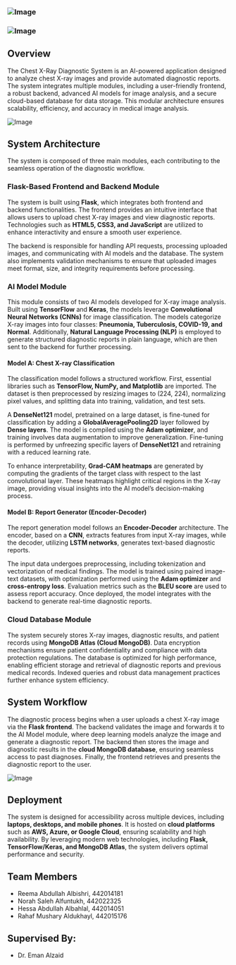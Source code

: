 ### ![Image](https://github.com/user-attachments/assets/3e35994e-a889-46de-ad9f-496ae8690b09) 
### ![Image](https://github.com/user-attachments/assets/0878bac4-caeb-447a-a433-7415e908bdfe)

## Overview
The Chest X-Ray Diagnostic System is an AI-powered application designed to analyze chest X-ray images and provide automated diagnostic reports. The system integrates multiple modules, including a user-friendly frontend, a robust backend, advanced AI models for image analysis, and a secure cloud-based database for data storage. This modular architecture ensures scalability, efficiency, and accuracy in medical image analysis.

![Image](https://github.com/user-attachments/assets/a6abb246-7d05-4046-b67b-3346dba4ea5f)


## System Architecture
The system is composed of three main modules, each contributing to the seamless operation of the diagnostic workflow.

### Flask-Based Frontend and Backend Module
The system is built using **Flask**, which integrates both frontend and backend functionalities. The frontend provides an intuitive interface that allows users to upload chest X-ray images and view diagnostic reports. Technologies such as **HTML5, CSS3, and JavaScript** are utilized to enhance interactivity and ensure a smooth user experience.

The backend is responsible for handling API requests, processing uploaded images, and communicating with AI models and the database. The system also implements validation mechanisms to ensure that uploaded images meet format, size, and integrity requirements before processing.

### AI Model Module
This module consists of two AI models developed for X-ray image analysis. Built using **TensorFlow** and **Keras**, the models leverage **Convolutional Neural Networks (CNNs)** for image classification. The models categorize X-ray images into four classes: **Pneumonia, Tuberculosis, COVID-19, and Normal**. Additionally, **Natural Language Processing (NLP)** is employed to generate structured diagnostic reports in plain language, which are then sent to the backend for further processing.

#### Model A: Chest X-ray Classification
The classification model follows a structured workflow. First, essential libraries such as **TensorFlow, NumPy, and Matplotlib** are imported. The dataset is then preprocessed by resizing images to (224, 224), normalizing pixel values, and splitting data into training, validation, and test sets.

A **DenseNet121** model, pretrained on a large dataset, is fine-tuned for classification by adding a **GlobalAveragePooling2D** layer followed by **Dense layers**. The model is compiled using the **Adam optimizer**, and training involves data augmentation to improve generalization. Fine-tuning is performed by unfreezing specific layers of **DenseNet121** and retraining with a reduced learning rate.

To enhance interpretability, **Grad-CAM heatmaps** are generated by computing the gradients of the target class with respect to the last convolutional layer. These heatmaps highlight critical regions in the X-ray image, providing visual insights into the AI model’s decision-making process.

#### Model B: Report Generator (Encoder-Decoder)
The report generation model follows an **Encoder-Decoder** architecture. The encoder, based on a **CNN**, extracts features from input X-ray images, while the decoder, utilizing **LSTM networks**, generates text-based diagnostic reports.

The input data undergoes preprocessing, including tokenization and vectorization of medical findings. The model is trained using paired image-text datasets, with optimization performed using the **Adam optimizer** and **cross-entropy loss**. Evaluation metrics such as the **BLEU score** are used to assess report accuracy. Once deployed, the model integrates with the backend to generate real-time diagnostic reports.

### Cloud Database Module
The system securely stores X-ray images, diagnostic results, and patient records using **MongoDB Atlas (Cloud MongoDB)**. Data encryption mechanisms ensure patient confidentiality and compliance with data protection regulations. The database is optimized for high performance, enabling efficient storage and retrieval of diagnostic reports and previous medical records. Indexed queries and robust data management practices further enhance system efficiency.

## System Workflow
The diagnostic process begins when a user uploads a chest X-ray image via the **Flask frontend**. The backend validates the image and forwards it to the AI Model module, where deep learning models analyze the image and generate a diagnostic report. The backend then stores the image and diagnostic results in the **cloud MongoDB database**, ensuring seamless access to past diagnoses. Finally, the frontend retrieves and presents the diagnostic report to the user.

![Image](https://github.com/user-attachments/assets/98b34590-6982-4207-92ef-0acda4a1edd5)

## Deployment
The system is designed for accessibility across multiple devices, including **laptops, desktops, and mobile phones**. It is hosted on **cloud platforms** such as **AWS, Azure, or Google Cloud**, ensuring scalability and high availability. By leveraging modern web technologies, including **Flask, TensorFlow/Keras, and MongoDB Atlas**, the system delivers optimal performance and security.

## Team Members
- Reema Abdullah Albishri, 442014181
- Norah Saleh Alfuntukh, 442022325
- Hessa Abdullah Albahlal, 442014051
- Rahaf Mushary Aldukhayl, 442015176

## Supervised By:
- Dr. Eman Alzaid
